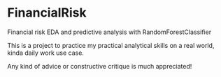 # FinancialRisk
Financial risk EDA and predictive analysis with RandomForestClassifier 

This is a project to practice my practical analytical skills on a real world, kinda daily work use case. 

Any kind of advice or constructive critique is much appreciated! 
